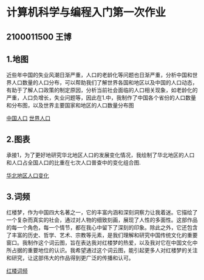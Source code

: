 # 计算机科学与编程入门第一次作业
## 2100011500 王博

## 1.地图
近些年中国的失业风潮日渐严重，人口的老龄化等问题也日渐严重，分析中国和世界人口数量的人口分布，可以帮助我们了解世界各国和地区以及中国的人口动态，有助于了解人口政策的制定原因，分析当前社会面临的人口相关现象，如老龄化的严重，人口负增长，失业问题等，因此在1.中，我制作了中国各个省份的人口数量和分布图，以及世界主要国家和地区的人口数量分布图

[中国人口](https://bob86137.github.io/china_map.html)
[世界人口](https://bob86137.github.io/world_map.html)
## 2.图表
承接1，为了更好地研究华北地区人口的发展变化情况，我绘制了华北地区的人口和人口占全国人口的比重在七次人口普查中的变化组合图.

[华北地区人口变化](https://bob86137.github.io/timeline_bar.html)
## 3.词频
红楼梦，作为中国四大名著之一，它的丰富内涵和深刻洞察力让我着迷。它描绘了一个复杂而真实的社会，通过对人物的细致刻画，展现了人性的多面性。这部作品的每一个角色，每一个情节，都在我心中留下了深刻的印象。除此之外，它还包含了丰富的历史、哲学、艺术、宗教等元素，是我们理解和研究中国传统文化的重要窗口。我制作这个词云图，旨在表达我对红楼梦的热爱，以及我对它在中国文化中所占据的重要地位的认识。我希望通过这个词云图，能引起更多人对红楼梦的关注和研究，让这部伟大的作品得到更广泛的传播和认可。

[红楼词频](https://bob86137.github.io/wordcloud.png)
